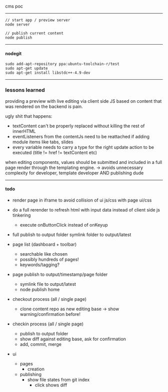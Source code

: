 cms poc
***
    // start app / preview server
    node server
    
    // publish current content
    node publish
***
#### nodegit
    sudo add-apt-repository ppa:ubuntu-toolchain-r/test
    sudo apt-get update
    sudo apt-get install libstdc++-4.9-dev

***
### lessons learned
providing a preview with live editing via client side JS based on content that was rendered on the backend is pain.

ugly shit that happens:
- textContent can't be properly replaced without killing the rest of innerHTML
- eventListeners from the contentJs need to be reattached if adding module items like tabs, slides
- every variable needs to carry a type for the right update action to be executed (title != href != textContent etc)

when editing components, values should be submitted and included in a full page render
through the templating engine.  -> avoids unnecessary complexity for developer, template developer AND publishing dude

***
#### todo
- render page in iframe to avoid collision of ui js/css with page ui/css
- do a full rerender to refresh html with input data instead of client side js tinkering
  - execute onButtonClick instead of onKeyup  

- full publish to output folder
symlink folder to output/latest

- page list (dashboard + toolbar)
  - searchable like chosen
  - possibly hundreds of pages!
  - keywords/tagging?

- page publish to output/timestamp/page folder
  - symlink file to output/latest
  - node publish home

- checkout process (all / single page)
  - clone content repo as new editing base -> show warning/confirmation before!

- checkin process (all / single page)
    - publish to output folder
    - show diff against editing base, ask for confirmation
    - add, commit, merge

- ui
  - pages
    - creation
  - publishing 
    - show file states from git index
      - click shows diff
